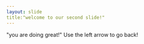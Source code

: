 ```yaml
---
layout: slide
title:"welcome to our second slide!"
---
```

"you are doing great!"
Use the left arrow to go back!
